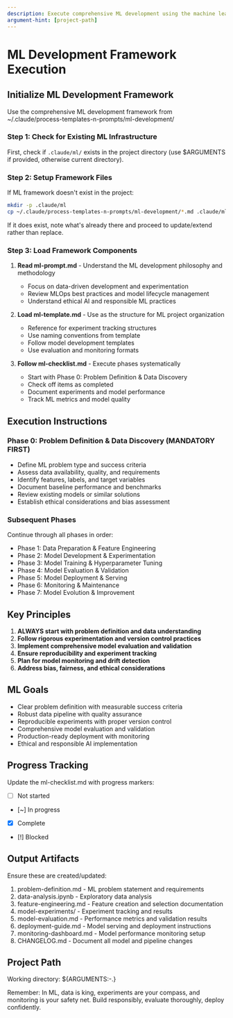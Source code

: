 ```yaml
---
description: Execute comprehensive ML development using the machine learning framework
argument-hint: [project-path]
---
```


# ML Development Framework Execution

## Initialize ML Development Framework

Use the comprehensive ML development framework from ~/.claude/process-templates-n-prompts/ml-development/

### Step 1: Check for Existing ML Infrastructure
First, check if `.claude/ml/` exists in the project directory (use $ARGUMENTS if provided, otherwise current directory).

### Step 2: Setup Framework Files
If ML framework doesn't exist in the project:
```bash
mkdir -p .claude/ml
cp ~/.claude/process-templates-n-prompts/ml-development/*.md .claude/ml/
```

If it does exist, note what's already there and proceed to update/extend rather than replace.

### Step 3: Load Framework Components

1. **Read ml-prompt.md** - Understand the ML development philosophy and methodology
   - Focus on data-driven development and experimentation
   - Review MLOps best practices and model lifecycle management
   - Understand ethical AI and responsible ML practices

2. **Load ml-template.md** - Use as the structure for ML project organization
   - Reference for experiment tracking structures
   - Use naming conventions from template
   - Follow model development templates
   - Use evaluation and monitoring formats

3. **Follow ml-checklist.md** - Execute phases systematically
   - Start with Phase 0: Problem Definition & Data Discovery
   - Check off items as completed
   - Document experiments and model performance
   - Track ML metrics and model quality

## Execution Instructions

### Phase 0: Problem Definition & Data Discovery (MANDATORY FIRST)
- Define ML problem type and success criteria
- Assess data availability, quality, and requirements
- Identify features, labels, and target variables
- Document baseline performance and benchmarks
- Review existing models or similar solutions
- Establish ethical considerations and bias assessment

### Subsequent Phases
Continue through all phases in order:
- Phase 1: Data Preparation & Feature Engineering
- Phase 2: Model Development & Experimentation
- Phase 3: Model Training & Hyperparameter Tuning
- Phase 4: Model Evaluation & Validation
- Phase 5: Model Deployment & Serving
- Phase 6: Monitoring & Maintenance
- Phase 7: Model Evolution & Improvement

## Key Principles

1. **ALWAYS start with problem definition and data understanding**
2. **Follow rigorous experimentation and version control practices**
3. **Implement comprehensive model evaluation and validation**
4. **Ensure reproducibility and experiment tracking**
5. **Plan for model monitoring and drift detection**
6. **Address bias, fairness, and ethical considerations**

## ML Goals
- Clear problem definition with measurable success criteria
- Robust data pipeline with quality assurance
- Reproducible experiments with proper version control
- Comprehensive model evaluation and validation
- Production-ready deployment with monitoring
- Ethical and responsible AI implementation

## Progress Tracking
Update the ml-checklist.md with progress markers:
- [ ] Not started
- [~] In progress
- [x] Complete
- [!] Blocked

## Output Artifacts
Ensure these are created/updated:
1. problem-definition.md - ML problem statement and requirements
2. data-analysis.ipynb - Exploratory data analysis
3. feature-engineering.md - Feature creation and selection documentation
4. model-experiments/ - Experiment tracking and results
5. model-evaluation.md - Performance metrics and validation results
6. deployment-guide.md - Model serving and deployment instructions
7. monitoring-dashboard.md - Model performance monitoring setup
8. CHANGELOG.md - Document all model and pipeline changes

## Project Path
Working directory: ${ARGUMENTS:-.}

Remember: In ML, data is king, experiments are your compass, and monitoring is your safety net. Build responsibly, evaluate thoroughly, deploy confidently.